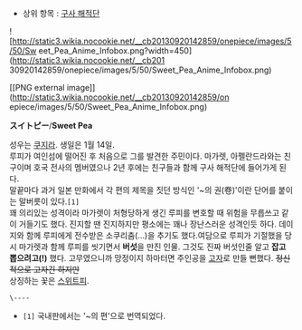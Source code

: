   * 상위 항목 : [구사 해적단](%EA%B5%AC%EC%82%AC%20%ED%95%B4%EC%A0%81%EB%8B%A8.md)  

![http://static3.wikia.nocookie.net/__cb20130920142859/onepiece/images/5/50/Sw
eet_Pea_Anime_Infobox.png?width=450](http://static3.wikia.nocookie.net/__cb201
30920142859/onepiece/images/5/50/Sweet_Pea_Anime_Infobox.png)

[[PNG external image]](http://static3.wikia.nocookie.net/__cb20130920142859/on
epiece/images/5/50/Sweet_Pea_Anime_Infobox.png)

  
**スイトピー**/**Sweet Pea**

성우는 [쿠지라](%EC%BF%A0%EC%A7%80%EB%9D%BC.md). 생일은 1월 14일.  
루피가 여인섬에 떨어진 후 처음으로 그를 발견한 주민이다. 마가렛, 아펠란드라와는 친구이며 호국 전사의 멤버였으나 2년 후에는 친구들과 함께
구사 해적단에 들어가게 된다.  
말끝마다 과거 일본 만화에서 각 편의 제목을 짓던 방식인 '~의 권(卷)'이란 단어를 붙이는 말버릇이 있다.`[1]`  
꽤 의리있는 성격이라 마가렛이 처형당하게 생긴 루피를 변호할 때 위험을 무릅쓰고 같이 거들기도 했다. 진지할 땐 진지하지만 평소에는 꽤나
장난스러운 성격인듯 하다. 데이지와 함께 루피에게 전수받은 소쿠리춤(...)을 추기도 했다.여담으로 루피가 기절했을 당시 마가렛과 함께
루피를 씻기면서 **버섯**을 만진 인물. 그것도 진짜 버섯인줄 알고 **잡고 뽑으려고(!)** 했다. 고무였으니까 망정이지 하마터면
주인공을 [고자](%EA%B3%A0%EC%9E%90.md)로 만들 뻔했다. <del>정신적으로 고자긴 하지만</del>  
상징하는 꽃은 [스위트피](%EC%8A%A4%EC%9C%84%ED%8A%B8%ED%94%BC.md).

`\----`

  * `[1]` 국내판에서는 '~의 편'으로 번역되었다.

